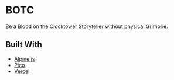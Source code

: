 # BOTC

Be a Blood on the Clocktower Storyteller without physical Grimoire.

## Built With

- [Alpine.js](https://alpinejs.dev/)
- [Pico](https://picocss.com/)
- [Vercel](https://vercel.com/)
